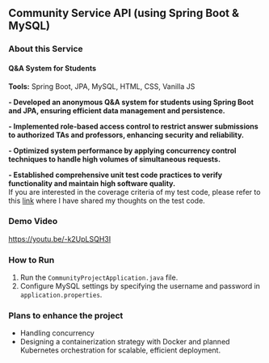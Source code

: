 ## Community Service API (using Spring Boot & MySQL)  

### About this Service  
#### Q&A System for Students  
**Tools:** Spring Boot, JPA, MySQL, HTML, CSS, Vanilla JS  

**- Developed an anonymous Q&A system for students using Spring Boot and JPA, ensuring efficient data management and persistence.**  


**- Implemented role-based access control to restrict answer submissions to authorized TAs and professors, enhancing security and reliability.**  


**- Optimized system performance by applying concurrency control techniques to handle high volumes of simultaneous requests.**  


**- Established comprehensive unit test code practices to verify functionality and maintain high software quality.**  
If you are interested in the coverage criteria of my test code, please refer to this [link](https://medium.com/@hojeongkim23/best-practices-for-maximizing-test-coverage-d8fbbd4dcb3d) where I have shared my thoughts on the test code.    

### Demo Video   
https://youtu.be/-k2UpLSQH3I   


### How to Run  
1. Run the `CommunityProjectApplication.java` file.  
2. Configure MySQL settings by specifying the username and password in `application.properties`.  

### Plans to enhance the project  
- Handling concurrency
- Designing a containerization strategy with Docker and planned Kubernetes orchestration for scalable, efficient deployment. 
